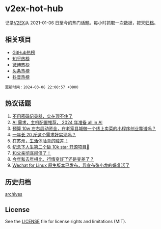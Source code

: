 # v2ex-hot-hub

 记录[V2EX](https://www.v2ex.com/)从 2021-01-06 日至今的热门话题。每小时抓取一次数据，按天[归档](archives)。
 
 ## 相关项目

- [GitHub热榜](https://github.com/lonnyzhang423/github-hot-hub)
- [知乎热榜](https://github.com/lonnyzhang423/zhihu-hot-hub)
- [微博热榜](https://github.com/lonnyzhang423/weibo-hot-hub)
- [头条热榜](https://github.com/lonnyzhang423/toutiao-hot-hub)
- [抖音热榜](https://github.com/lonnyzhang423/douyin-hot-hub)


 `更新时间：2024-03-08 22:08:57 +0800`

## 热议话题

1. [不用密码记录器，实在顶不住了](https://www.v2ex.com/t/1021658)
1. [AI 需求，主机配置推荐， 2024 年准备 all in AI](https://www.v2ex.com/t/1021687)
1. [预算 10w 左右启动资金，在老家县城做一个线上卖菜的小程序创业靠谱吗？](https://www.v2ex.com/t/1021759)
1. [一年长 20 斤这个需求好实现吗？](https://www.v2ex.com/t/1021751)
1. [在苏州，生活体验真的贼差！](https://www.v2ex.com/t/1021659)
1. [纪念下人生第二个破 10k star 开源项目🎉](https://www.v2ex.com/t/1021705)
1. [和父亲彻底闹僵了！](https://www.v2ex.com/t/1021656)
1. [今年和去年相比，行情变好了还是变差了？](https://www.v2ex.com/t/1021672)
1. [Wechat for Linux 原生版本已发布，我宣布张小龙的妈复活了](https://www.v2ex.com/t/1021682)

## 历史归档

[archives](archives)

## License

See the [LICENSE](LICENSE) file for license rights and limitations (MIT).
